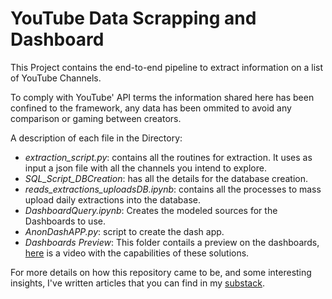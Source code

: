# YouTube Data Scrapping and Dashboard

This Project contains the end-to-end pipeline to extract information on a list of YouTube Channels.

To comply with YouTube' API terms the information shared here has been confined to the framework, any data has been ommited to avoid any comparison or gaming between creators.

A description of each file in the Directory:

* _extraction_script.py_: contains all the routines for extraction. It uses as input a json file with all the channels you intend to explore.
* _SQL_Script_DBCreation_: has all the details for the database creation.
* _reads_extractions_uploadsDB.ipynb_: contains all the processes to mass upload daily extractions into the database.
* _DashboardQuery.ipynb_: Creates the modeled sources for the Dashboards to use.
* _AnonDashAPP.py_: script to create the dash app.
* _Dashboards Preview_: This folder contails a preview on the dashboards, [here](https://www.youtube.com/watch?v=A2m_oNmgsOghttps://www.youtube.com/watch?v=A2m_oNmgsOg) is a video with the capabilities of these solutions.

For more details on how this repository came to be, and some interesting insights, I've written articles that you can find in my [substack](https://amathematicianthinks.substack.com/).
